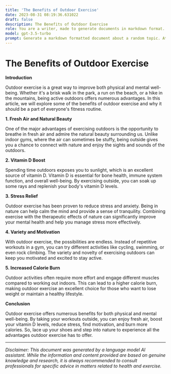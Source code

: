 ```yaml
---
title: 'The Benefits of Outdoor Exercise'
date: 2023-08-31 08:19:36.631022
draft: false
description: The Benefits of Outdoor Exercise
role: You are a writer, made to generate documents in markdown format. It is very important that all of the documents you generate are in valid markdown format.
model: gpt-3.5-turbo
prompt: Generate a markdown formatted document about a random topic. At the bottom, include a disclaimer explaining that the document was generated by you. The first line of the document should be the title. Make sure that the entire document is in proper markdown format, using a mix of various tags to make the document visually appealing.
---
```


# The Benefits of Outdoor Exercise

**Introduction**

Outdoor exercise is a great way to improve both physical and mental well-being. Whether it's a brisk walk in the park, a run on the beach, or a hike in the mountains, being active outdoors offers numerous advantages. In this article, we will explore some of the benefits of outdoor exercise and why it should be a part of everyone's fitness routine.

**1. Fresh Air and Natural Beauty**

One of the major advantages of exercising outdoors is the opportunity to breathe in fresh air and admire the natural beauty surrounding us. Unlike indoor gyms, where the air can sometimes be stuffy, being outside gives you a chance to connect with nature and enjoy the sights and sounds of the outdoors.

**2. Vitamin D Boost**

Spending time outdoors exposes you to sunlight, which is an excellent source of vitamin D. Vitamin D is essential for bone health, immune system function, and overall well-being. By exercising outside, you can soak up some rays and replenish your body's vitamin D levels.

**3. Stress Relief**

Outdoor exercise has been proven to reduce stress and anxiety. Being in nature can help calm the mind and provide a sense of tranquility. Combining exercise with the therapeutic effects of nature can significantly improve your mental health and help you manage stress more effectively.

**4. Variety and Motivation**

With outdoor exercise, the possibilities are endless. Instead of repetitive workouts in a gym, you can try different activities like cycling, swimming, or even rock climbing. The variety and novelty of exercising outdoors can keep you motivated and excited to stay active.

**5. Increased Calorie Burn**

Outdoor activities often require more effort and engage different muscles compared to working out indoors. This can lead to a higher calorie burn, making outdoor exercise an excellent choice for those who want to lose weight or maintain a healthy lifestyle.

**Conclusion**

Outdoor exercise offers numerous benefits for both physical and mental well-being. By taking your workouts outside, you can enjoy fresh air, boost your vitamin D levels, reduce stress, find motivation, and burn more calories. So, lace up your shoes and step into nature to experience all the advantages outdoor exercise has to offer.

---

*Disclaimer: This document was generated by a language model AI assistant. While the information and content provided are based on genuine knowledge and research, it is always recommended to consult professionals for specific advice in matters related to health and exercise.*